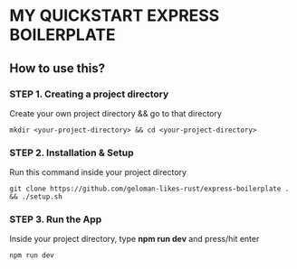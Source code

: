 # MY QUICKSTART EXPRESS BOILERPLATE

## How to use this?

### STEP 1. Creating a project directory

Create your own project directory && go to that directory 
```
mkdir <your-project-directory> && cd <your-project-directory>
```

### STEP 2. Installation & Setup

Run this command inside your project directory
```
git clone https://github.com/geloman-likes-rust/express-boilerplate . && ./setup.sh
```

### STEP 3. Run the App

Inside your project directory, type **npm run dev** and press/hit enter
```
npm run dev
```
